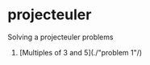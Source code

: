 projecteuler
============
Solving a projecteuler problems  
  
1. [Multiples of 3 and 5](./"problem 1"/)
